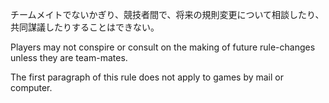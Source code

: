 チームメイトでないかぎり、競技者間で、将来の規則変更について相談したり、共同謀議したりすることはできない。

Players may not conspire or consult on the making of future rule-changes unless they are team-mates.

The first paragraph of this rule does not apply to games by mail or computer.
